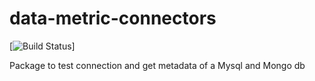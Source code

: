 # data-metric-connectors

[![Build Status](https://github.com/Data-Metric/data-metric-connectos/workflows/code-quality/badge.svg?branch=master&event=push)]

Package to test connection and get metadata of a Mysql and Mongo db
